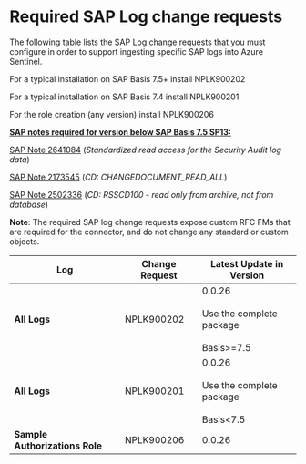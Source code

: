 # Required SAP Log change requests

The following table lists the SAP Log change requests that you must configure in order to support ingesting specific SAP logs into Azure Sentinel.
   
   For a typical installation on SAP Basis 7.5+  install NPLK900202
   
   For a typical installation on SAP Basis 7.4  install NPLK900201
   
   For the  role creation (any version) install NPLK900206

<u><b>SAP notes required for version below SAP Basis 7.5 SP13:</u></b>

[SAP Note 2641084](https://launchpad.support.sap.com/#/notes/2641084) (*Standardized read access for the Security Audit log data*)

[SAP Note 2173545](https://launchpad.support.sap.com/#/notes/2173545) (*CD: CHANGEDOCUMENT_READ_ALL*)

[SAP Note 2502336](https://launchpad.support.sap.com/#/notes/2502336) (*CD: RSSCD100 - read only from archive, not from database*)

**Note**: The required SAP log change requests expose custom RFC FMs that are required for the connector, and do not change any standard or custom objects.


| Log | Change Request | Latest Update in Version  | 
| --- | -------------- | -------------------------- |
| **All Logs** | NPLK900202 | 0.0.26 <br> <br>Use the complete package<br> <br>Basis>=7.5 |
| **All Logs** | NPLK900201 | 0.0.26 <br> <br>Use the complete package<br> <br>Basis<7.5 |
| **Sample Authorizations Role** | NPLK900206 | 0.0.26 | 


